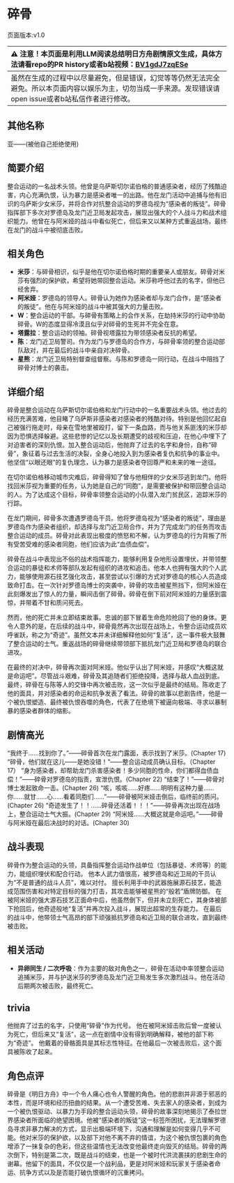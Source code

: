 # 碎骨
页面版本:v1.0
 

| :warning: 注意！本页面是利用LLM阅读总结明日方舟剧情原文生成，具体方法请看repo的PR history或者b站视频：[BV1gdJ7zqESe](https://www.bilibili.com/video/BV1gdJ7zqESe/)         |
|:----------------------------|
| 虽然在生成的过程中以尽量避免，但是错误，幻觉等等仍然无法完全避免。所以本页面内容以娱乐为主，切勿当成一手来源。发现错误请open issue或者b站私信作者进行修改。|



## 其他名称
亚——(被他自己拒绝使用)
## 简要介绍
整合运动的一名战术头领。他曾是乌萨斯切尔诺伯格的普通感染者，经历了残酷迫害，内心充满仇恨，认为暴力是感染者唯一的出路。他在龙门活动中追捕与他有旧识的乌萨斯少女米莎，并将合作对抗整合运动的罗德岛视为“感染者的叛徒”。碎骨指挥部下多次对罗德岛及龙门近卫局发起攻击，展现出强大的个人战斗力和战术组织能力。他曾在与阿米娅的战斗中看似死亡，但后来又以某种方式重返战场，最终在龙门的战斗中被彻底击败。
## 相关角色
-   **米莎**：与碎骨相识，似乎是他在切尔诺伯格时期的重要亲人或朋友。碎骨对米莎有强烈的保护欲，希望将她带回整合运动。米莎称呼他过去的名字，但他已经舍弃。
-   **阿米娅**：罗德岛的领导人。碎骨认为她作为感染者却与龙门合作，是“感染者的叛徒”。他在与阿米娅的战斗中被其强大的力量击败。
-   **W**：整合运动的干部。与碎骨有策略上的合作关系，在劫持米莎的行动中协助碎骨。W的态度显得冷漠且似乎对碎骨的生死并不完全在意。
-   **塔露拉**：整合运动的领袖。碎骨视塔露拉为带领感染者反抗的希望。
-   **陈**：龙门近卫局警司。作为龙门与罗德岛的合作方，与碎骨率领的整合运动部队敌对，并在最后的战斗中亲自对决碎骨。
-   **星熊**：龙门近卫局特别督查组督察。与陈和罗德岛一同行动，在战斗中阻挡了碎骨对博士的袭击。
## 详细介绍
碎骨是整合运动在乌萨斯切尔诺伯格和龙门行动中的一名重要战术头领。他过去的经历充满苦难，他目睹了乌萨斯非感染者对感染者的残酷对待。特别是他回忆起自己被强行拖走时，母亲在雪地里被殴打，留下一条血路，而与他关系匪浅的米莎却因为恐惧选择躲避。这些悲惨的记忆以及长期遭受的歧视和压迫，在他心中埋下了对迫害者的深刻仇恨。加入整合运动后，他抛弃了过去的名字和身份，自称“碎骨”，象征着与过去生活的决裂，全身心地投入到为感染者复仇和抗争的事业中。他坚信“以眼还眼”的复仇理念，认为暴力是感染者夺回尊严和未来的唯一途径。

在切尔诺伯格移动城市灾难后，碎骨得知了曾与他相伴的少女米莎逃到龙门。他将找回米莎视为重要的任务，认为她是自己的“同胞”，是需要被保护和带回整合运动的人。为了达成这个目标，碎骨率领整合运动的小队潜入龙门贫民区，追踪米莎的行踪。

在龙门期间，碎骨多次遭遇罗德岛干员。他将罗德岛视为“感染者的叛徒”，理由是罗德岛作为感染者组织，却选择与龙门近卫局合作，并为了完成龙门的任务而攻击整合运动的成员。碎骨对此表现出极度的愤怒和不解，认为罗德岛的行为背叛了所有受苦受难的感染者同胞，他们应该为此“血债血偿”。

碎骨在战斗中表现出不俗的战术指挥能力，能够利用复杂地形设置埋伏，并带领整合运动的暴徒和术师等部队发起有组织的进攻和追击。他本人也拥有强大的个人武力，能够使用源石技艺强化攻击，甚至尝试以引爆的方式对罗德岛的核心人员造成致命打击。在一次针对罗德岛博士的突袭中，碎骨的攻击被星熊挡下，但阿米娅在此刻爆发出了惊人的力量，瞬间击倒了碎骨。碎骨在倒下前对阿米娅的力量感到震惊，并带着不甘和质问死去。

然而，他的死亡并未立即结束故事。忠诚的部下冒着生命危险抢回了他的身体。更令人意外的是，在后续的战斗中，碎骨竟然再次出现在战场上，令整合运动成员欢呼雀跃，称之为“奇迹”。虽然文本并未详细解释他如何“复活”，这一事件极大鼓舞了整合运动的士气。重返战场的碎骨继续带领部下抵抗龙门近卫局和罗德岛的联合进攻。

在最终的对决中，碎骨再次面对阿米娅。他似乎认出了阿米娅，并感叹“大概这就是命运吧”。尽管战斗艰难，碎骨及其追随者们拒绝投降，选择与敌人血战到底。最终，碎骨在与陈等人的交锋中再次被击败，这一次似乎是最终的结局。陈收走了他的面具，并对感染者的命运和抗争发表了看法。碎骨的故事以悲剧告终，他是一个被仇恨塑造、最终被仇恨吞噬的角色，代表了在绝境下被逼向极端、寻求以暴制暴的感染者群体的缩影。
## 剧情高光
“我终于......找到你了。”——碎骨首次在龙门露面，表示找到了米莎。(Chapter 17)
“碎骨，他们就在这儿——是她没错！”——整合运动成员确认目标。（Chapter 17）
“身为感染者，却帮助龙门杀害感染者！多少同胞的性命，你们都得血债血偿！”——碎骨对罗德岛的指责，宣泄仇恨。(Chapter 22)
“结束了！”——碎骨对博士发起致命一击。(Chapter 26)
“咳，咳咳......好疼......明明有这种力量......你......就甘......心......看着同胞们......”——碎骨被阿米娅击倒后，临终前的质问。(Chapter 26)
“奇迹发生了！！......碎骨还活着！！！”——碎骨再次出现在战场上，整合运动士气大振。(Chapter 29)
“阿米娅......大概这就是命运吧。”——碎骨与阿米娅在最后决战时的对话。(Chapter 30)
## 战斗表现
碎骨作为整合运动的头领，具备指挥整合运动作战单位（包括暴徒、术师等）的能力，能组织埋伏和配合行动。
他本人武力值很高，被罗德岛和近卫局的干员认为“不是普通的战斗人员”，难以对付。
擅长利用手中的武器施展源石技艺，能造成范围伤害和对特定目标的强力打击，其攻击能够被星熊的“般若”盾牌防御。
在被阿米娅的强大源石技艺正面命中后，他虽然倒下，但并未立刻死亡，其身体被部下抢回后，他奇迹般地“复活”并再次投入战斗，展现出超常的生存能力。
在最后的战斗中，他带领士气高昂的部下顽强抵抗罗德岛和近卫局的联合进攻，直到最终被击败。
## 相关活动
-   **异卵同生 / 二次呼吸**：作为主要的敌对角色之一，碎骨在活动中率领整合运动追捕米莎，并与护送米莎的罗德岛及龙门近卫局发生多次激烈战斗。他在活动后期两次被击败，最终死亡。
## trivia
他抛弃了过去的名字，只使用“碎骨”作为代号。
他在被阿米娅击败后曾一度被认为死亡，但后来又“复活”，这一点在剧情中没有得到明确解释，被他的部下称为“奇迹”。
他戴着的骨骼面具是其标志性特征。在他最后一次被击败后，这个面具被陈收了起来。
## 角色点评
碎骨是《明日方舟》中一个令人痛心也令人警醒的角色。他的悲剧并非源于邪恶的本性，而是环境和经历扭曲的结果。从一个遭受苦难、失去家人的感染者，到成为一个被仇恨驱动、以暴力为手段的整合运动头领，碎骨的故事深刻地揭示了泰拉世界感染者所面临的绝望困境。他被“感染者的叛徒”这一标签所困扰，无法理解罗德岛寻求非暴力解决的方式，显示出极端环境下，沟通和理解是如何变得几乎不可能。他对米莎的保护欲，以及部下对他不离不弃的情谊，为这个被仇恨包裹的角色增添了一抹复杂的色彩，但这些温情也无法改变他最终走向毁灭的结局。碎骨的两次倒下，特别是第二次，既是战斗的结束，也是一个被时代洪流裹挟的悲剧生命的谢幕。他留下的面具，不仅仅是一个战利品，更是对阿米娅和玩家关于感染者命运、抗争方式以及是否能打破仇恨循环的沉重拷问。